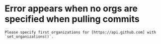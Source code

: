 # Error appears when no orgs are specified when pulling commits

    Please specify first organizations for [https://api.github.com] with `set_organizations()`.

